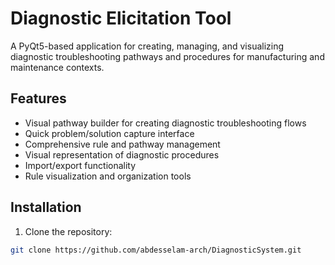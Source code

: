 # Diagnostic Elicitation Tool

A PyQt5-based application for creating, managing, and visualizing diagnostic troubleshooting pathways and procedures for manufacturing and maintenance contexts.

## Features

- Visual pathway builder for creating diagnostic troubleshooting flows
- Quick problem/solution capture interface
- Comprehensive rule and pathway management
- Visual representation of diagnostic procedures
- Import/export functionality
- Rule visualization and organization tools

## Installation

1. Clone the repository:
```bash
git clone https://github.com/abdesselam-arch/DiagnosticSystem.git